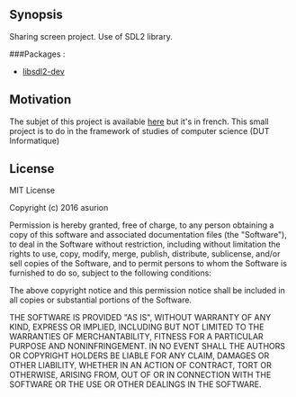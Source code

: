 ## Synopsis

Sharing screen project.
Use of SDL2 library. 

###Packages :
- [libsdl2-dev](http://packages.ubuntu.com/trusty/libsdl2-dev)

## Motivation

The subjet of this project is available [here](https://github.com/asuri0n/project_c_sdl2/blob/master/sujet.pdf) but it's in french.
This small project is to do in the framework of studies of computer science (DUT Informatique)

## License

MIT License

Copyright (c) 2016 asurion

Permission is hereby granted, free of charge, to any person obtaining a copy
of this software and associated documentation files (the "Software"), to deal
in the Software without restriction, including without limitation the rights
to use, copy, modify, merge, publish, distribute, sublicense, and/or sell
copies of the Software, and to permit persons to whom the Software is
furnished to do so, subject to the following conditions:

The above copyright notice and this permission notice shall be included in all
copies or substantial portions of the Software.

THE SOFTWARE IS PROVIDED "AS IS", WITHOUT WARRANTY OF ANY KIND, EXPRESS OR
IMPLIED, INCLUDING BUT NOT LIMITED TO THE WARRANTIES OF MERCHANTABILITY,
FITNESS FOR A PARTICULAR PURPOSE AND NONINFRINGEMENT. IN NO EVENT SHALL THE
AUTHORS OR COPYRIGHT HOLDERS BE LIABLE FOR ANY CLAIM, DAMAGES OR OTHER
LIABILITY, WHETHER IN AN ACTION OF CONTRACT, TORT OR OTHERWISE, ARISING FROM,
OUT OF OR IN CONNECTION WITH THE SOFTWARE OR THE USE OR OTHER DEALINGS IN THE
SOFTWARE.